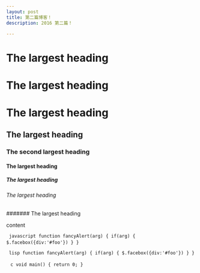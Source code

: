 ```yaml
---
layout: post
title: 第二篇博客！
description: 2016 第二篇！

---
```

# The largest heading

# The largest heading

# The largest heading

## The largest heading

### The second largest heading

#### The largest heading

##### The largest heading

###### The largest heading

####### The largest heading

content 

` ` `javascript
function fancyAlert(arg) {
  if(arg) {
    $.facebox({div:'#foo'})
  }
}
` ` `

` ` `lisp
function fancyAlert(arg) {
  if(arg) {
    $.facebox({div:'#foo'})
  }
}
` ` `


` ` `c
void main()
{
	return 0;
}
` ` `